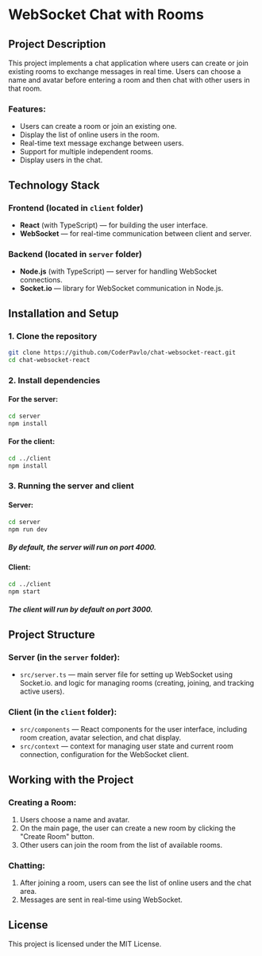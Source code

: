 # WebSocket Chat with Rooms

## Project Description

This project implements a chat application where users can create or join existing rooms to exchange messages in real time. Users can choose a name and avatar before entering a room and then chat with other users in that room.

### Features:
- Users can create a room or join an existing one.
- Display the list of online users in the room.
- Real-time text message exchange between users.
- Support for multiple independent rooms.
- Display users in the chat.

## Technology Stack

### Frontend (located in `client` folder)
- **React** (with TypeScript) — for building the user interface.
- **WebSocket** — for real-time communication between client and server.

### Backend (located in `server` folder)
- **Node.js** (with TypeScript) — server for handling WebSocket connections.
- **Socket.io** — library for WebSocket communication in Node.js.

## Installation and Setup

### 1. Clone the repository

```bash
git clone https://github.com/CoderPavlo/chat-websocket-react.git
cd chat-websocket-react
```
### 2. Install dependencies

#### For the server:

```bash
cd server
npm install
```
#### For the client:

```bash
cd ../client
npm install
```

### 3. Running the server and client

#### Server:

```bash
cd server
npm run dev
```

##### By default, the server will run on port 4000.



#### Client:

```bash
cd ../client
npm start
```

##### The client will run by default on port 3000. 

## Project Structure

### Server (in the `server` folder):
- `src/server.ts` — main server file for setting up WebSocket using Socket.io. and logic for managing rooms (creating, joining, and tracking active users).

### Client (in the `client` folder):
- `src/components` — React components for the user interface, including room creation, avatar selection, and chat display.
- `src/context` — context for managing user state and current room connection, configuration for the WebSocket client.

## Working with the Project

### Creating a Room:
1. Users choose a name and avatar.
2. On the main page, the user can create a new room by clicking the "Create Room" button.
3. Other users can join the room from the list of available rooms.

### Chatting:
1. After joining a room, users can see the list of online users and the chat area.
2. Messages are sent in real-time using WebSocket.

## License

This project is licensed under the MIT License.





